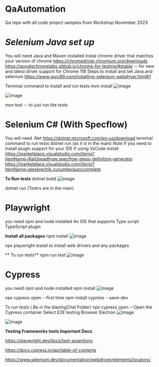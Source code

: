 # QaAutomation
Qa repo with all code project samples from Workshop  November 2023


# *Selenium Java set up*
You will need Java and Maven installed
Instal chrome driver that matches your version of chrome 
https://chromedriver.chromium.org/downloads
https://googlechromelabs.github.io/chrome-for-testing/#stable  -- for new and latest driver support for Chrome 118
Steps to install and set Java and selenium
https://www.guru99.com/installing-selenium-webdriver.html#1

Terminal command to Install and run tests 
  mvn install
  ![image](https://github.com/endaVersion1/QaAutomation/assets/122106008/f8baf99b-4018-4e53-b70e-013d32d09eea)

  ![image](https://github.com/endaVersion1/QaAutomation/assets/122106008/97c9077e-86a1-4d52-a6bf-c21e83205e45)


  mvn test -- to just run the tests

# Selenium C# (With Specflow)
You will need .Net 
https://dotnet.microsoft.com/en-us/download
terminal command to run tests 
  dotnet run (as it is in the main)
Note If you need to install plugin support for your IDE 
If using VsCode install
https://marketplace.visualstudio.com/items?itemName=RajUppadhyay.specflow-steps-definition-generator
https://marketplace.visualstudio.com/items?itemName=alexkrechik.cucumberautocomplete


**To Run tests**
dotnet build
![image](https://github.com/endaVersion1/QaAutomation/assets/122106008/a23c2b8e-e847-4ddc-bc4b-bab8a1cd029d)

dotnet run (Testrs are in the main)

  
  
# Playwright
you need npm and node installed
An IDE that supports Type script TypeScript plugin

**Install all packages**
npm install
![image](https://github.com/endaVersion1/QaAutomation/assets/122106008/f3fcc941-df24-42b4-a43c-52b89e87dd1a)

npx playwright install to install web drivers and any packages

** To run tests**
npm run test
![image](https://github.com/endaVersion1/QaAutomation/assets/122106008/dc351527-002a-4e13-82da-bd284a037560)


# Cypress
you need npm and node installed
npm install
![image](https://github.com/endaVersion1/QaAutomation/assets/122106008/e6cb564f-54ab-473d-86a3-5f4ecfee3218)

npx cypress open --first time
npm install cypress --save-dev

To run tests ( Be in the blazingChat Folder)
npx cypress open --Open the Cypress container
Select E2E testing 
Browser Electron
![image](https://github.com/endaVersion1/QaAutomation/assets/122106008/c275944f-7783-4c09-a6ff-c37f4c5dc1d7)

![image](https://github.com/endaVersion1/QaAutomation/assets/122106008/abaeb06a-bcfd-44e1-bfcf-1df7b1046af4)


**Testing Frameworks tools Important Docs**

https://playwright.dev/docs/test-assertions

https://docs.cypress.io/api/table-of-contents

https://www.selenium.dev/documentation/webdriver/elements/locators/

